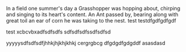 In a field one summer's day a Grasshopper was hopping about, chirping and singing to its heart's content. An Ant passed by, bearing along with great toil an ear of corn he was taking to the nest.
test
testdfgdfgdfgdf

test
xcbcvbxadfsdfsdfs
sdfsdfsdfssdfsdfsd

yyyyysdfsdfsdfjhhkjhjkhjkhkj
cergrgbcg
dfgdgdfgdgddf
asasdasd
